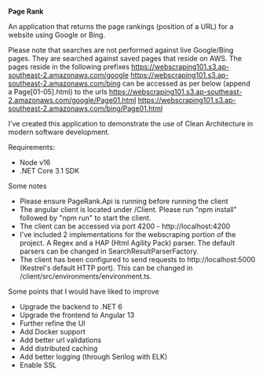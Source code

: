 

**Page Rank**

An application that returns the page rankings (position of a URL) for a website using Google or Bing. 

Please note that searches are not performed against live Google/Bing pages. They are searched against saved pages that reside on AWS. The pages reside in the following prefixes
https://webscraping101.s3.ap-southeast-2.amazonaws.com/google
https://webscraping101.s3.ap-southeast-2.amazonaws.com/bing
can be accessed as per below (append a Page[01-05].html) to the urls
https://webscraping101.s3.ap-southeast-2.amazonaws.com/google/Page01.html
https://webscraping101.s3.ap-southeast-2.amazonaws.com/bing/Page01.html

I've created this application to demonstrate the use of Clean Architecture in modern software development.

Requirements:
- Node v16
- .NET Core 3.1 SDK

Some notes
- Please ensure PageRank.Api is running before running the client
- The angular client is located under /Client. Please run "npm install" followed by "npm run" to start the client. 
- The client can be accessed via port 4200 - http://localhost:4200
- I've included 2 implementations for the webscraping portion of the project. A Regex and a HAP (Html Agility Pack) parser. The default parsers can be changed in SearchResultParserFactory.
- The client has been configured to send requests to http://localhost:5000 (Kestrel's default HTTP port). This can be changed in /client/src/environments/environment.ts.

Some points that I would have liked to improve
- Upgrade the backend to .NET 6
- Upgrade the frontend to Angular 13
- Further refine the UI
- Add Docker support
- Add better url validations
- Add distributed caching
- Add better logging (through Serilog with ELK)
- Enable SSL